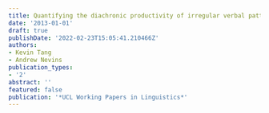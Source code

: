 ```yaml
---
title: Quantifying the diachronic productivity of irregular verbal patterns in Romance
date: '2013-01-01'
draft: true
publishDate: '2022-02-23T15:05:41.210466Z'
authors:
- Kevin Tang
- Andrew Nevins
publication_types:
- '2'
abstract: ''
featured: false
publication: '*UCL Working Papers in Linguistics*'
---
```


